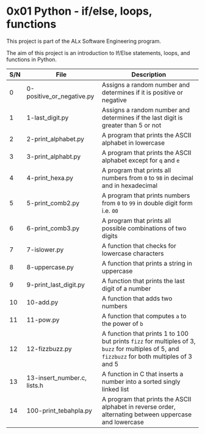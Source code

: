 # 0x01 Python - if/else, loops, functions

This project is part of the ALx Software Engineering program.

The aim of this project is an introduction to If/Else statements, loops, and functions in Python.

| S/N | File | Description |
| --- | ---- | ----------- |
| 0 | 0-positive_or_negative.py | Assigns a random number and determines if it is positive or negative |
| 1 | 1-last_digit.py | Assigns a random number and determines if the last digit is greater than 5 or not |
| 2 | 2-print_alphabet.py | A program that prints the ASCII alphabet in lowercase |
| 3 | 3-print_alphabt.py | A program that prints the ASCII alphabet except for `q` and `e` |
| 4 | 4-print_hexa.py | A program that prints all numbers from `0` to `98` in decimal and in hexadecimal |
| 5 | 5-print_comb2.py | A program that prints numbers from `0` to `99` in double digit form i.e. `00` |
| 6 | 6-print_comb3.py | A program that prints all possible combinations of two digits |
| 7 | 7-islower.py | A function that checks for lowercase characters |
| 8 | 8-uppercase.py | A function that prints a string in uppercase |
| 9 | 9-print_last_digit.py | A function that prints the last digit of a number |
| 10 | 10-add.py | A function that adds two numbers |
| 11 | 11-pow.py | A function that computes `a` to the power of `b` |
| 12 | 12-fizzbuzz.py | A function that prints 1 to 100 but prints `fizz` for multiples of 3, `buzz` for multiples of 5, and `fizzbuzz` for both multiples of 3 and 5 |
| 13 | 13-insert_number.c, lists.h | A function in C that inserts a number into a sorted singly linked list |
| 14 | 100-print_tebahpla.py | A program that prints the ASCII alphabet in reverse order, alternating between uppercase and lowercase | 
